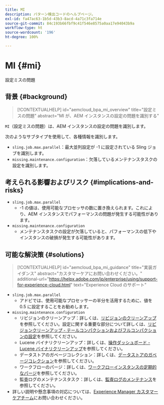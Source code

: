 ```yaml
---
title: MI
description: パターン検出コードのヘルプページ。
exl-id: fa47ac63-1b5d-43b3-8acd-4a71c3fa714e
source-git-commit: 84c193b66fbf9c41f546e8575a0aa17e94043b9a
workflow-type: ht
source-wordcount: '196'
ht-degree: 100%

---
```


# MI {#mi}

設定ミスの問題

## 背景 {#background}

>[!CONTEXTUALHELP]
>id="aemcloud_bpa_mi_overview"
>title="設定ミスの問題"
>abstract="MI が、AEM インスタンスの設定の問題を識別する"

`MI`（設定ミスの問題）は、AEM インスタンスの設定の問題を識別します。

次のようなサブタイプを使用して、各種情報を識別します。

* `sling.job.max.parallel`：最大並列設定が -1 に設定されている Sling ジョブを識別します。
* `missing.maintenance.configuration`：欠落しているメンテナンスタスクの設定を識別します。

## 考えられる影響およびリスク {#implications-and-risks}

* `sling.job.max.parallel`
   * -1 の値は、使用可能なプロセッサの数に置き換えられます。これにより、AEM インスタンスでパフォーマンスの問題が発生する可能性があります。
* `missing.maintenance.configuration`
   * メンテナンスタスクの設定が欠落していると、パフォーマンスの低下やインスタンスの破損が発生する可能性があります。

## 可能な解決策 {#solutions}

>[!CONTEXTUALHELP]
>id="aemcloud_bpa_mi_guidance"
>title="実装ガイダンス"
>abstract="カスタマーケアにお問い合わせください。"
>additional-url="https://helpx.adobe.com/jp/enterprise/using/support-for-experience-cloud.html" text="Experience Cloud のサポート"

* `sling.job.max.parallel`
   * アドビでは、使用可能なプロセッサーの半分を活用するために、値を 0.5 に設定することをお勧めします。
* `missing.maintenance.configuration`
   * リビジョンのクリーンアップ：詳しくは、[リビジョンのクリーンアップ](https://experienceleague.adobe.com/ja/docs/experience-manager-65/content/implementing/deploying/deploying/revision-cleanup)を参照してください。設定に関する重要な部分について詳しくは、[リビジョンクリーンアップ - テールコンパクションおよびフルコンパクションの設定](https://experienceleague.adobe.com/ja/docs/experience-manager-65/content/implementing/deploying/deploying/revision-cleanup)を参照してください。
   * Lucene バイナリクリーンアップ：詳しくは、[操作ダッシュボード - Lucene バイナリクリーンアップ](https://experienceleague.adobe.com/ja/docs/experience-manager-65/content/sites/administering/operations/operations-dashboard#lucene-binaries-cleanup)を参照してください。
   * データストアのガベージコレクション：詳しくは、[データストアのガベージコレクション](https://experienceleague.adobe.com/ja/docs/experience-manager-65/content/sites/administering/operations/data-store-garbage-collection)を参照してください。
   * ワークフローのパージ：詳しくは、[ワークフローインスタンスの定期的なパージ](https://experienceleague.adobe.com/ja/docs/experience-manager-65/content/sites/administering/operations/workflows-administering#regular-purging-of-workflow-instances)を参照してください。
   * 監査ログのメンテナンスタスク：詳しくは、[監査ログのメンテナンス](https://experienceleague.adobe.com/ja/docs/experience-manager-65/content/sites/administering/operations/operations-audit-log)を参照してください。
* 詳しい説明や懸念事項の対応については、[Experience Manager カスタマーケアチーム](https://helpx.adobe.com/jp/enterprise/using/support-for-experience-cloud.html)にお問い合わせください。
